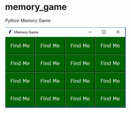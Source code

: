 # memory_game
Python Memory Game

![Screenshot](https://raw.githubusercontent.com/sefaiyi/memory_game/master/python_memory_game.png)
